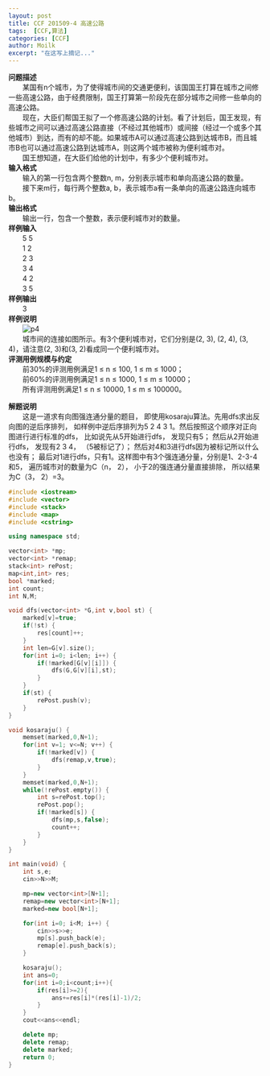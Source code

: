 ```yaml
---
layout: post
title: CCF 201509-4 高速公路
tags:  [CCF,算法]
categories: [CCF]
author: Moilk
excerpt: "在这写上摘记..."
---
```


**问题描述**  
　　某国有n个城市，为了使得城市间的交通更便利，该国国王打算在城市之间修一些高速公路，由于经费限制，国王打算第一阶段先在部分城市之间修一些单向的高速公路。  
　　现在，大臣们帮国王拟了一个修高速公路的计划。看了计划后，国王发现，有些城市之间可以通过高速公路直接（不经过其他城市）或间接（经过一个或多个其他城市）到达，而有的却不能。如果城市A可以通过高速公路到达城市B，而且城市B也可以通过高速公路到达城市A，则这两个城市被称为便利城市对。  
　　国王想知道，在大臣们给他的计划中，有多少个便利城市对。  
**输入格式**  
　　输入的第一行包含两个整数n, m，分别表示城市和单向高速公路的数量。  
　　接下来m行，每行两个整数a, b，表示城市a有一条单向的高速公路连向城市b。  
**输出格式**  
　　输出一行，包含一个整数，表示便利城市对的数量。  
**样例输入**  
　　5 5  
　　1 2  
　　2 3  
　　3 4  
　　4 2  
　　3 5  
**样例输出**  
　　3  
**样例说明**  
　　![p4]({{site.baseurl}}/assets/images/ccf/p4.png)  
　　城市间的连接如图所示。有3个便利城市对，它们分别是(2, 3), (2, 4), (3, 4)，请注意(2, 3)和(3, 2)看成同一个便利城市对。  
**评测用例规模与约定**  
　　前30%的评测用例满足1 ≤ n ≤ 100, 1 ≤ m ≤ 1000；  
　　前60%的评测用例满足1 ≤ n ≤ 1000, 1 ≤ m ≤ 10000；  
　　所有评测用例满足1 ≤ n ≤ 10000, 1 ≤ m ≤ 100000。  

**解题说明**  
　　这是一道求有向图强连通分量的题目， 即使用kosaraju算法。先用dfs求出反向图的逆后序排列， 如样例中逆后序排列为5 2 4 3 1。然后按照这个顺序对正向图进行进行标准的dfs， 比如说先从5开始进行dfs， 发现只有5； 然后从2开始进行dfs， 发现有2 3 4， （5被标记了）； 然后对4和3进行dfs因为被标记所以什么也没有； 最后对1进行dfs，只有1。这样图中有3个强连通分量，分别是1、2-3-4和5， 遍历城市对的数量为C（n， 2）， 小于2的强连通分量直接排除， 所以结果为C（3， 2）=3。  

```cpp
#include <iostream>
#include <vector>
#include <stack>
#include <map>
#include <cstring>

using namespace std;

vector<int> *mp;
vector<int> *remap;
stack<int> rePost;
map<int,int> res;
bool *marked;
int count;
int N,M;

void dfs(vector<int> *G,int v,bool st) {
	marked[v]=true;
	if(!st) {
		res[count]++;
	}
	int len=G[v].size();
	for(int i=0; i<len; i++) {
		if(!marked[G[v][i]]) {
			dfs(G,G[v][i],st);
		}
	}
	if(st) {
		rePost.push(v);
	}
}

void kosaraju() {
	memset(marked,0,N+1);
	for(int v=1; v<=N; v++) {
		if(!marked[v]) {
			dfs(remap,v,true);
		}
	}
	memset(marked,0,N+1);
	while(!rePost.empty()) {
		int s=rePost.top();
		rePost.pop();
		if(!marked[s]) {
			dfs(mp,s,false);
			count++;
		}
	}
}

int main(void) {
	int s,e;
	cin>>N>>M;

	mp=new vector<int>[N+1];
	remap=new vector<int>[N+1];
	marked=new bool[N+1];

	for(int i=0; i<M; i++) {
		cin>>s>>e;
		mp[s].push_back(e);
		remap[e].push_back(s);
	}

	kosaraju();
	int ans=0;
	for(int i=0;i<count;i++){
		if(res[i]>=2){
			ans+=res[i]*(res[i]-1)/2;
		}
	}
	cout<<ans<<endl;

	delete mp;
	delete remap;
	delete marked;
	return 0;
}
```